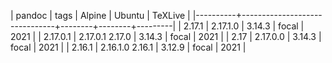 | pandoc   | tags                          | Alpine | Ubuntu | TeXLive |
|----------+-------------------------------+--------+--------+---------|
| 2.17.1   | 2.17.1.0                      | 3.14.3 | focal  |    2021 |
| 2.17.0.1 | 2.17.0.1 2.17.0               | 3.14.3 | focal  |    2021 |
| 2.17     | 2.17.0.0                      | 3.14.3 | focal  |    2021 |
| 2.16.1   | 2.16.1.0 2.16.1               | 3.12.9 | focal  |    2021 |
